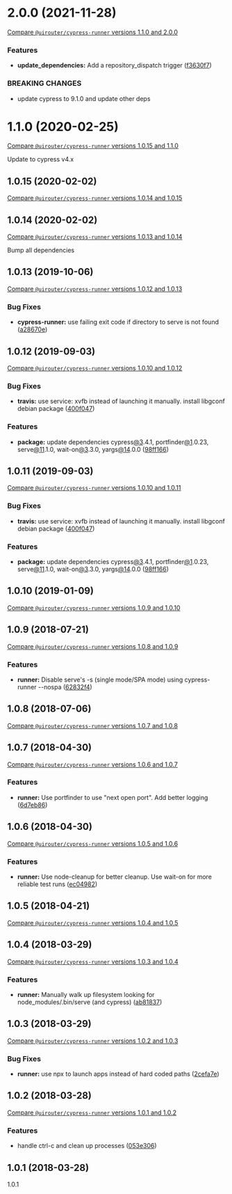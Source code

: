 # 2.0.0 (2021-11-28)
[Compare `@uirouter/cypress-runner` versions 1.1.0 and 2.0.0](https://github.com/ui-router/cypress-runner/compare/1.1.0...2.0.0)

### Features

* **update_dependencies:** Add a repository_dispatch trigger ([f3630f7](https://github.com/ui-router/cypress-runner/commit/f3630f7))

### BREAKING CHANGES

* update cypress to 9.1.0 and update other deps




# 1.1.0 (2020-02-25)
[Compare `@uirouter/cypress-runner` versions 1.0.15 and 1.1.0](https://github.com/ui-router/cypress-runner/compare/1.0.15...1.1.0)

Update to cypress v4.x


## 1.0.15 (2020-02-02)
[Compare `@uirouter/cypress-runner` versions 1.0.14 and 1.0.15](https://github.com/ui-router/cypress-runner/compare/1.0.14...1.0.15)



## 1.0.14 (2020-02-02)
[Compare `@uirouter/cypress-runner` versions 1.0.13 and 1.0.14](https://github.com/ui-router/cypress-runner/compare/1.0.13...1.0.14)

Bump all dependencies


## 1.0.13 (2019-10-06)
[Compare `@uirouter/cypress-runner` versions 1.0.12 and 1.0.13](https://github.com/ui-router/cypress-runner/compare/1.0.12...1.0.13)

### Bug Fixes

* **cypress-runner:** use failing exit code if directory to serve is not found ([a28670e](https://github.com/ui-router/cypress-runner/commit/a28670e))




## 1.0.12 (2019-09-03)
[Compare `@uirouter/cypress-runner` versions 1.0.10 and 1.0.12](https://github.com/ui-router/cypress-runner/compare/1.0.10...1.0.12)

### Bug Fixes

* **travis:** use service: xvfb instead of launching it manually.  install libgconf debian package ([400f047](https://github.com/ui-router/cypress-runner/commit/400f047))


### Features

* **package:** update dependencies cypress[@3](https://github.com/3).4.1, portfinder[@1](https://github.com/1).0.23, serve[@11](https://github.com/11).1.0, wait-on[@3](https://github.com/3).3.0, yargs[@14](https://github.com/14).0.0 ([98ff166](https://github.com/ui-router/cypress-runner/commit/98ff166))




## 1.0.11 (2019-09-03)
[Compare `@uirouter/cypress-runner` versions 1.0.10 and 1.0.11](https://github.com/ui-router/cypress-runner/compare/1.0.10...1.0.11)

### Bug Fixes

* **travis:** use service: xvfb instead of launching it manually.  install libgconf debian package ([400f047](https://github.com/ui-router/cypress-runner/commit/400f047))


### Features

* **package:** update dependencies cypress[@3](https://github.com/3).4.1, portfinder[@1](https://github.com/1).0.23, serve[@11](https://github.com/11).1.0, wait-on[@3](https://github.com/3).3.0, yargs[@14](https://github.com/14).0.0 ([98ff166](https://github.com/ui-router/cypress-runner/commit/98ff166))




## 1.0.10 (2019-01-09)
[Compare `@uirouter/cypress-runner` versions 1.0.9 and 1.0.10](https://github.com/ui-router/cypress-runner/compare/1.0.9...1.0.10)



## 1.0.9 (2018-07-21)
[Compare `@uirouter/cypress-runner` versions 1.0.8 and 1.0.9](https://github.com/ui-router/cypress-runner/compare/1.0.8...1.0.9)

### Features

* **runner:** Disable serve's -s (single mode/SPA mode) using cypress-runner --nospa ([62832f4](https://github.com/ui-router/cypress-runner/commit/62832f4))




## 1.0.8 (2018-07-06)
[Compare `@uirouter/cypress-runner` versions 1.0.7 and 1.0.8](https://github.com/ui-router/cypress-runner/compare/1.0.7...1.0.8)



## 1.0.7 (2018-04-30)
[Compare `@uirouter/cypress-runner` versions 1.0.6 and 1.0.7](https://github.com/ui-router/cypress-runner/compare/1.0.6...1.0.7)

### Features

* **runner:** Use portfinder to use "next open port". Add better logging ([6d7eb86](https://github.com/ui-router/cypress-runner/commit/6d7eb86))




## 1.0.6 (2018-04-30)
[Compare `@uirouter/cypress-runner` versions 1.0.5 and 1.0.6](https://github.com/ui-router/cypress-runner/compare/1.0.5...1.0.6)

### Features

* **runner:** Use node-cleanup for better cleanup. Use wait-on for more reliable test runs ([ec04982](https://github.com/ui-router/cypress-runner/commit/ec04982))




## 1.0.5 (2018-04-21)
[Compare `@uirouter/cypress-runner` versions 1.0.4 and 1.0.5](https://github.com/ui-router/cypress-runner/compare/1.0.4...1.0.5)



## 1.0.4 (2018-03-29)
[Compare `@uirouter/cypress-runner` versions 1.0.3 and 1.0.4](https://github.com/ui-router/cypress-runner/compare/1.0.3...1.0.4)

### Features

* **runner:** Manually walk up filesystem looking for node_modules/.bin/serve (and cypress) ([ab81837](https://github.com/ui-router/cypress-runner/commit/ab81837))




## 1.0.3 (2018-03-29)
[Compare `@uirouter/cypress-runner` versions 1.0.2 and 1.0.3](https://github.com/ui-router/cypress-runner/compare/1.0.2...1.0.3)

### Bug Fixes

* **runner:** use npx to launch apps instead of hard coded paths ([2cefa7e](https://github.com/ui-router/cypress-runner/commit/2cefa7e))




## 1.0.2 (2018-03-28)
[Compare `@uirouter/cypress-runner` versions 1.0.1 and 1.0.2](https://github.com/ui-router/cypress-runner/compare/1.0.1...1.0.2)

### Features

* handle ctrl-c and clean up processes ([053e306](https://github.com/ui-router/cypress-runner/commit/053e306))




## 1.0.1 (2018-03-28)
1.0.1



